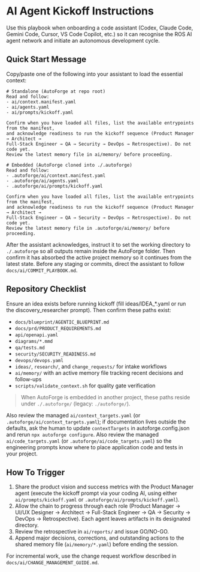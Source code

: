 # AI Agent Kickoff Instructions

Use this playbook when onboarding a code assistant (Codex, Claude Code, Gemini Code, Cursor, VS Code Copilot, etc.) so it can recognise the ROS AI agent network and initiate an autonomous development cycle.

## Quick Start Message

Copy/paste one of the following into your assistant to load the essential context:

```
# Standalone (AutoForge at repo root)
Read and follow:
- ai/context.manifest.yaml
- ai/agents.yaml
- ai/prompts/kickoff.yaml

Confirm when you have loaded all files, list the available entrypoints from the manifest,
and acknowledge readiness to run the kickoff sequence (Product Manager → Architect →
Full-Stack Engineer → QA → Security → DevOps → Retrospective). Do not code yet.
Review the latest memory file in ai/memory/ before proceeding.
```

```
# Embedded (AutoForge cloned into ./.autoforge)
Read and follow:
- .autoforge/ai/context.manifest.yaml
- .autoforge/ai/agents.yaml
- .autoforge/ai/prompts/kickoff.yaml

Confirm when you have loaded all files, list the available entrypoints from the manifest,
and acknowledge readiness to run the kickoff sequence (Product Manager → Architect →
Full-Stack Engineer → QA → Security → DevOps → Retrospective). Do not code yet.
Review the latest memory file in .autoforge/ai/memory/ before proceeding.
```

After the assistant acknowledges, instruct it to set the working directory to `./.autoforge`
so all outputs remain inside the AutoForge folder.
Then confirm it has absorbed the active project memory so it continues from the latest state.
Before any staging or commits, direct the assistant to follow `docs/ai/COMMIT_PLAYBOOK.md`.

## Repository Checklist

Ensure an idea exists before running kickoff (fill ideas/IDEA\_\*.yaml or run the discovery_researcher prompt). Then confirm these paths exist:

- `docs/blueprint/AGENTIC_BLUEPRINT.md`
- `docs/prd/PRODUCT_REQUIREMENTS.md`
- `api/openapi.yaml`
- `diagrams/*.mmd`
- `qa/tests.md`
- `security/SECURITY_READINESS.md`
- `devops/devops.yaml`
- `ideas/`, `research/`, and `change_requests/` for intake workflows
- `ai/memory/` with an active memory file tracking recent decisions and follow-ups
- `scripts/validate_context.sh` for quality gate verification

> When AutoForge is embedded in another project, these paths reside under `./.autoforge/` (legacy: `./autoforge/`).

Also review the managed `ai/context_targets.yaml` (or `.autoforge/ai/context_targets.yaml`); if documentation lives outside the defaults, ask the human to update `contextTargets` in autoforge.config.json and rerun `npx autoforge configure`.
Also review the managed `ai/code_targets.yaml` (or `.autoforge/ai/code_targets.yaml`) so the
engineering prompts know where to place application code and tests in your project.

## How To Trigger

1. Share the product vision and success metrics with the Product Manager agent (execute the kickoff prompt via your coding AI, using either `ai/prompts/kickoff.yaml` or `.autoforge/ai/prompts/kickoff.yaml`).
2. Allow the chain to progress through each role (Product Manager → UI/UX Designer → Architect → Full-Stack Engineer → QA → Security → DevOps → Retrospective). Each agent leaves artifacts in its designated directory.
3. Review the retrospective in `ai/reports/` and issue GO/NO-GO.
4. Append major decisions, corrections, and outstanding actions to the shared memory file (`ai/memory/*.yaml`) before ending the session.

For incremental work, use the change request workflow described in `docs/ai/CHANGE_MANAGEMENT_GUIDE.md`.
